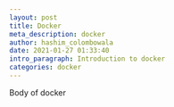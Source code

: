 ```yaml
---
layout: post
title: Docker
meta_description: docker
author: hashim_colombowala
date: 2021-01-27 01:33:40
intro_paragraph: Introduction to docker
categories: docker
---
```

Body of docker